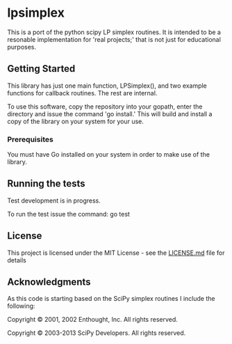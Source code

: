 # lpsimplex

This is a port of the python scipy LP simplex routines. It is intended to be a resonable implementation for 'real projects;' that is not just for educational purposes.   

## Getting Started

This library has just one main function, LPSimplex(), and two example functions for callback routines. The rest are internal. 

To use this software, copy the repository into your gopath, enter the directory and issue the command 'go install.' This will build and install a copy of the library on your system for your use. 

### Prerequisites

You must have Go installed on your system in order to make use of the library.

## Running the tests

Test development is in progress.

To run the test issue the command: go test 


## License

This project is licensed under the MIT License - see the [LICENSE.md](LICENSE.md) file for details

## Acknowledgments

As this code is starting based on the SciPy simplex routines I include the following:

Copyright © 2001, 2002 Enthought, Inc.
All rights reserved.

Copyright © 2003-2013 SciPy Developers.
All rights reserved.
